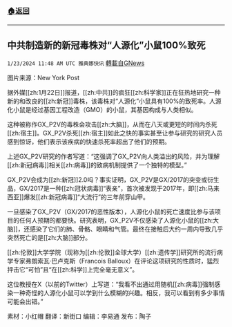 ###  [:house:返回](README.md)
---


## 中共制造新的新冠毒株对“人源化”小鼠100%致死
`1/23/2024 11:48 AM UTC 雅典娜快讯` [轉載自GNews](https://gnews.org/articles/2245552)

图片来源：New York Post

据外媒[[zh:1月22日]]报道，[[zh:中共]]的疯狂[[zh:科学家]]正在狂热地研究一种新的和改良的[[zh:新冠]]毒株，该毒株对“人源化”小鼠具有100%的致死率。人源化小鼠是经过基因工程改造（GMO）的小鼠，其基因构成与人类相似。

这种被称作GX_P2V的毒株会攻击[[zh:大脑]]，从而在八天或更短的时间内杀死[[zh:宿主]]。GX_P2V杀死[[zh:宿主]]如此之快的事实甚至让参与研究的研究人员感到惊讶，他们表示该疾病的快速杀死率超出了他们的预期。

上述GX_P2V研究的作者写道：“这强调了GX_P2V向人类溢出的风险，并为理解[[zh:新冠病毒]]相关[[zh:病毒]]的致病机制提供了一个独特的模型。”

GX_P2V会成为[[zh:新冠]]2.0吗？事实证明，GX_P2V是GX/2017的突变或衍生品，GX/2017是一种[[zh:冠状病毒]]“表亲”，首次被发现于2017年，即[[zh:马来西亚]]爆发[[zh:新冠病毒]]“大流行”的三年前穿山甲。

一旦感染了GX_P2V（GX/2017的恶性版本），人源化小鼠的死亡速度比参与该项目的任何人预期的都要快。研究表明，GX_P2V不仅感染了人源化小鼠的[[zh:大脑]]，还感染了它们的肺、骨骼、眼睛和气管。最终在接触后大约一周内导致几乎突然死亡的是[[zh:大脑]]部分。

[[zh:伦敦]]大学学院（现称为[[zh:伦敦]]全球大学）[[zh:遗传学]]研究所的流行病学专家弗朗索瓦·巴卢克斯（Francois Balloux）在评论这项研究的性质时，猛烈抨击它“可怕”且“在[[zh:科学]]上完全毫无意义”。

这位教授在X（以前的Twitter）上写道：“我看不出通过用随机[[zh:病毒]]强制感染一种奇怪的人源化小鼠可以学到什么模糊的兴趣。相反，我可以看到有多少事情可能会出错。”

       
素材：小红帽  翻译：新街口  编辑：李易通  发布：陶子
